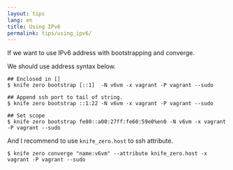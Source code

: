 ```yaml
---
layout: tips
lang: en
title: Using IPv6
permalink: tips/using_ipv6/
---
```


If we want to use IPv6 address with bootstrapping and converge.

We should use address syntax below.

```
## Enclosed in []
$ knife zero bootstrap [::1]  -N v6vm -x vagrant -P vagrant --sudo

## Append ssh port to tail of string.
$ knife zero bootstrap ::1:22 -N v6vm -x vagrant -P vagrant --sudo

## Set scope
$ knife zero bootstrap fe80::a00:27ff:fe60:59e0%en0 -N v6vm -x vagrant -P vagrant --sudo
```

And I recommend to use `knife_zero.host` to ssh attribute.

```
$ knife zero converge "name:v6vm" --attribute knife_zero.host -x vagrant -P vagrant --sudo
```
